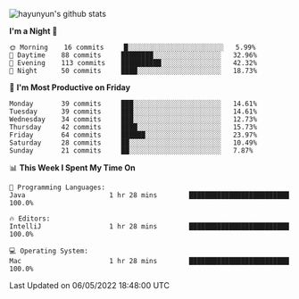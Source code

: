 
![hayunyun's github stats](https://github-readme-stats.vercel.app/api?username=hayunyun&show_icons=true)


<!--START_SECTION:waka-->
**I'm a Night 🦉** 

```text
🌞 Morning    16 commits     █░░░░░░░░░░░░░░░░░░░░░░░░   5.99% 
🌆 Daytime    88 commits     ████████░░░░░░░░░░░░░░░░░   32.96% 
🌃 Evening    113 commits    ██████████░░░░░░░░░░░░░░░   42.32% 
🌙 Night      50 commits     ████░░░░░░░░░░░░░░░░░░░░░   18.73%

```
📅 **I'm Most Productive on Friday** 

```text
Monday       39 commits     ███░░░░░░░░░░░░░░░░░░░░░░   14.61% 
Tuesday      39 commits     ███░░░░░░░░░░░░░░░░░░░░░░   14.61% 
Wednesday    34 commits     ███░░░░░░░░░░░░░░░░░░░░░░   12.73% 
Thursday     42 commits     ████░░░░░░░░░░░░░░░░░░░░░   15.73% 
Friday       64 commits     ██████░░░░░░░░░░░░░░░░░░░   23.97% 
Saturday     28 commits     ██░░░░░░░░░░░░░░░░░░░░░░░   10.49% 
Sunday       21 commits     ██░░░░░░░░░░░░░░░░░░░░░░░   7.87%

```


📊 **This Week I Spent My Time On** 

```text
💬 Programming Languages: 
Java                     1 hr 28 mins        █████████████████████████   100.0%

🔥 Editors: 
IntelliJ                 1 hr 28 mins        █████████████████████████   100.0%

💻 Operating System: 
Mac                      1 hr 28 mins        █████████████████████████   100.0%

```


 Last Updated on 06/05/2022 18:48:00 UTC
<!--END_SECTION:waka-->

<!--
**hayunyun/hayunyun** is a ✨ _special_ ✨ repository because its `README.md` (this file) appears on your GitHub profile.

Here are some ideas to get you started:

- 🔭 I’m currently working on ...
- 🌱 I’m currently learning ...
- 👯 I’m looking to collaborate on ...
- 🤔 I’m looking for help with ...
- 💬 Ask me about ...
- 📫 How to reach me: ...
- 😄 Pronouns: ...
- ⚡ Fun fact: ...
-->
